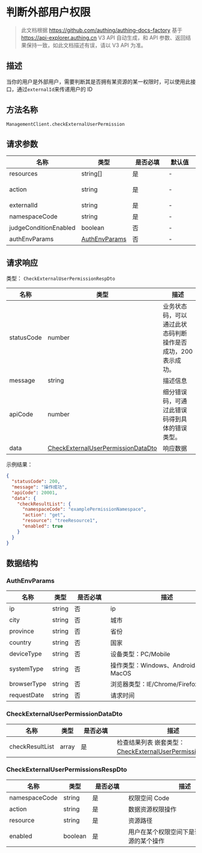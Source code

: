# 判断外部用户权限

<!--
  警告⚠️：
  不要直接修改该文档，
  https://github.com/Authing/authing-docs-factory
  使用该项目进行生成
-->

<LastUpdated />

> 此文档根据 https://github.com/authing/authing-docs-factory 基于 https://api-explorer.authing.cn V3 API 自动生成，和 API 参数、返回结果保持一致，如此文档描述有误，请以 V3 API 为准。


  ## 描述
  当你的用户是外部用户，需要判断其是否拥有某资源的某一权限时，可以使用此接口，通过`externalId`来传递用户的 ID
  

## 方法名称

`ManagementClient.checkExternalUserPermission`

## 请求参数

| 名称 | 类型 | <div style="width:80px">是否必填</div> | <div style="width:60px">默认值</div> | <div style="width:300px">描述</div> | <div style="width:200px">示例值</div> |
| ---- | ---- | ---- | ---- | ---- | ---- |
| resources | string[] | 是 | - | 资源路径列表,**树资源需到具体树节点**  | `["strResourceCode","arrResourceCode","treeResourceCode/StructCode1/resourceStructChildrenCode1"]` |
| action | string | 是 | - | 数据资源权限操作, read、get、write 等动作  | `get` |
| externalId | string | 是 | - | 外部用户 ID  | `63721xxxxxxxxxxxxdde14a3` |
| namespaceCode | string | 是 | - | 权限空间 Code  | `examplePermissionNamespace` |
| judgeConditionEnabled | boolean | 否 | - | 是否开启条件判断，默认 true 开启  | `true` |
| authEnvParams | <a href="#AuthEnvParams">AuthEnvParams</a> | 否 | - | 条件环境属性，若开启条件判断则使用  | `{"ip":"127.0.0.1"}` |




## 请求响应

类型： `CheckExternalUserPermissionRespDto`

| 名称 | 类型 | 描述 |
| ---- | ---- | ---- |
| statusCode | number | 业务状态码，可以通过此状态码判断操作是否成功，200 表示成功。 |
| message | string | 描述信息 |
| apiCode | number | 细分错误码，可通过此错误码得到具体的错误类型。 |
| data | <a href="#CheckExternalUserPermissionDataDto">CheckExternalUserPermissionDataDto</a> | 响应数据 |



示例结果：

```json
{
  "statusCode": 200,
  "message": "操作成功",
  "apiCode": 20001,
  "data": {
    "checkResultList": {
      "namespaceCode": "examplePermissionNamespace",
      "action": "get",
      "resource": "treeResource1",
      "enabled": true
    }
  }
}
```

## 数据结构


### <a id="AuthEnvParams"></a> AuthEnvParams

| 名称 | 类型 | <div style="width:80px">是否必填</div> | <div style="width:300px">描述</div> | <div style="width:200px">示例值</div> |
| ---- |  ---- | ---- | ---- | ---- |
| ip | string | 否 | ip   |  `127.0.0.1` |
| city | string | 否 | 城市   |  `北京` |
| province | string | 否 | 省份   |  `湖北` |
| country | string | 否 | 国家   |  `中国` |
| deviceType | string | 否 | 设备类型：PC/Mobile   | PC |
| systemType | string | 否 | 操作类型：Windows、Android、iOS、MacOS   | Windows |
| browserType | string | 否 | 浏览器类型：IE/Chrome/Firefox   | IE |
| requestDate | string | 否 | 请求时间   |  `2022-07-03T02:20:30.000Z` |


### <a id="CheckExternalUserPermissionDataDto"></a> CheckExternalUserPermissionDataDto

| 名称 | 类型 | <div style="width:80px">是否必填</div> | <div style="width:300px">描述</div> | <div style="width:200px">示例值</div> |
| ---- |  ---- | ---- | ---- | ---- |
| checkResultList | array | 是 | 检查结果列表 嵌套类型：<a href="#CheckExternalUserPermissionsRespDto">CheckExternalUserPermissionsRespDto</a>。  |  |


### <a id="CheckExternalUserPermissionsRespDto"></a> CheckExternalUserPermissionsRespDto

| 名称 | 类型 | <div style="width:80px">是否必填</div> | <div style="width:300px">描述</div> | <div style="width:200px">示例值</div> |
| ---- |  ---- | ---- | ---- | ---- |
| namespaceCode | string | 是 | 权限空间 Code   |  `examplePermissionNamespace` |
| action | string | 是 | 数据资源权限操作   |  `get` |
| resource | string | 是 | 资源路径   |  `treeResource1` |
| enabled | boolean | 是 | 用户在某个权限空间下是否具有该数据资源的某个操作   |  `true` |


